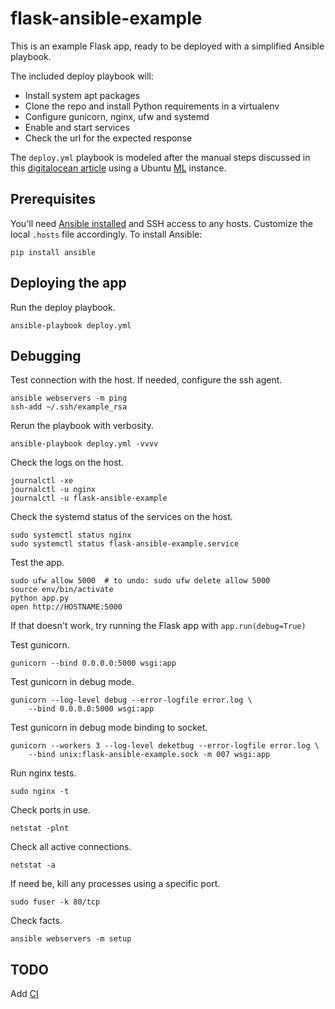 # flask-ansible-example

This is an example Flask app, ready to be deployed with a simplified Ansible playbook.

The included deploy playbook will:
- Install system apt packages
- Clone the repo and install Python requirements in a virtualenv
- Configure gunicorn, nginx, ufw and systemd
- Enable and start services
- Check the url for the expected response

The `deploy.yml` playbook is modeled after the manual steps discussed in this [digitalocean article](https://www.digitalocean.com/community/tutorials/how-to-serve-flask-applications-with-gunicorn-and-nginx-on-ubuntu-16-04) using a Ubuntu [ML](https://www.digitalocean.com/community/tutorials/how-to-use-the-machine-learning-one-click-install-image-on-digitalocean) instance.

## Prerequisites

You'll need [Ansible installed](https://docs.ansible.com/ansible/latest/intro_installation.html) and SSH access to any hosts. Customize the local `.hosts` file accordingly. To install Ansible:
```
pip install ansible
```

## Deploying the app

Run the deploy playbook.
```
ansible-playbook deploy.yml
```

## Debugging

Test connection with the host. If needed, configure the ssh agent.
```
ansible webservers -m ping
ssh-add ~/.ssh/example_rsa
```

Rerun the playbook with verbosity.
```
ansible-playbook deploy.yml -vvvv
```

Check the logs on the host.
```
journalctl -xe
journalctl -u nginx
journalctl -u flask-ansible-example
```

Check the systemd status of the services on the host.
```
sudo systemctl status nginx
sudo systemctl status flask-ansible-example.service
```

Test the app.
```
sudo ufw allow 5000  # to undo: sudo ufw delete allow 5000
source env/bin/activate
python app.py
open http://HOSTNAME:5000
```
If that doesn't work, try running the Flask app with `app.run(debug=True)`

Test gunicorn.
```
gunicorn --bind 0.0.0.0:5000 wsgi:app
```

Test gunicorn in debug mode.
```
gunicorn --log-level debug --error-logfile error.log \
    --bind 0.0.0.0:5000 wsgi:app
```

Test gunicorn in debug mode binding to socket.
```
gunicorn --workers 3 --log-level deketbug --error-logfile error.log \
    --bind unix:flask-ansible-example.sock -m 007 wsgi:app
```

Run nginx tests.
```
sudo nginx -t
```

Check ports in use.
```
netstat -plnt
```

Check all active connections.
```
netstat -a
```

If need be, kill any processes using a specific port.
```
sudo fuser -k 80/tcp
```

Check facts.
```
ansible webservers -m setup
```

## TODO

Add [CI](https://www.jeffgeerling.com/blog/testing-ansible-roles-travis-ci-github)
